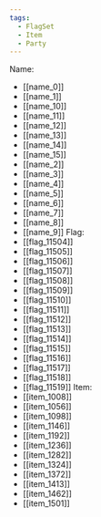 ```yaml
---
tags:
  - FlagSet
  - Item
  - Party
---
```

Name:
- [[name_0]]
- [[name_1]]
- [[name_10]]
- [[name_11]]
- [[name_12]]
- [[name_13]]
- [[name_14]]
- [[name_15]]
- [[name_2]]
- [[name_3]]
- [[name_4]]
- [[name_5]]
- [[name_6]]
- [[name_7]]
- [[name_8]]
- [[name_9]]
Flag:
- [[flag_11504]]
- [[flag_11505]]
- [[flag_11506]]
- [[flag_11507]]
- [[flag_11508]]
- [[flag_11509]]
- [[flag_11510]]
- [[flag_11511]]
- [[flag_11512]]
- [[flag_11513]]
- [[flag_11514]]
- [[flag_11515]]
- [[flag_11516]]
- [[flag_11517]]
- [[flag_11518]]
- [[flag_11519]]
Item:
- [[item_1008]]
- [[item_1056]]
- [[item_1098]]
- [[item_1146]]
- [[item_1192]]
- [[item_1236]]
- [[item_1282]]
- [[item_1324]]
- [[item_1372]]
- [[item_1413]]
- [[item_1462]]
- [[item_1501]]
